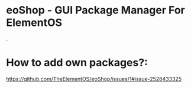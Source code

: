 # eoShop - GUI Package Manager For ElementOS
.

# How to add own packages?:
https://github.com/TheElementOS/eoShop/issues/1#issue-2528433325
